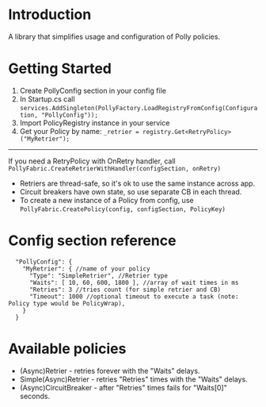 # Introduction 
A library that simplifies usage and configuration of Polly policies.

# Getting Started
1.	Create PollyConfig section in your config file
2.	In Startup.cs call `services.AddSingleton(PollyFactory.LoadRegistryFromConfig(Configuration, "PollyConfig"));`
3.	Import PolicyRegistry instance in your service
4.  Get your Policy by name: `_retrier = registry.Get<RetryPolicy>("MyRetrier");`
---
If you need a RetryPolicy with OnRetry handler, call `PollyFabric.CreateRetrierWithHandler(configSection, onRetry)`
- Retriers are thread-safe, so it's ok to use the same instance across app.
- Circuit breakers have own state, so use separate CB in each thread.
- To create a new instance of a Policy from config, use `PollyFabric.CreatePolicy(config, configSection, PolicyKey)`

# Config section reference
```
  "PollyConfig": {
    "MyRetrier": { //name of your policy
      "Type": "SimpleRetrier", //Retrier type
      "Waits": [ 10, 60, 600, 1800 ], //array of wait times in ms
      "Retries": 3 //tries count (for simple retrier and CB)
      "Timeout": 1000 //optional timeout to execute a task (note: Policy type would be PolicyWrap),
    }
  }
```

# Available policies
* (Async)Retrier - retries forever with the "Waits" delays.
* Simple(Async)Retrier - retries "Retries" times with the "Waits" delays.
* (Async)CircuitBreaker - after "Retries" times fails for "Waits[0]" seconds.